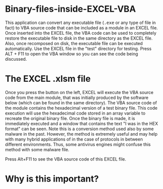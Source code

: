 # Binary-files-inside-EXCEL-VBA

This application can convert any executable file (<kbd>.exe</kbd> or any type of file in fact) to VBA source code that can be included as a module in an EXCEL file. Once inserted into the EXCEL file, the VBA code can be used to completely restore the executable file to disk in the same directory as the EXCEL file. Also, once recomposed on disk, the executable file can be executed automatically. Use the EXCEL file in the "test" directory for testing. Press ALT + F11 to open the VBA window so you can see the code being discussed.

# The EXCEL .xlsm file

Once you press the button on the left, EXCEL will execute the VBA source code from the main module, that was initially produced by the software below (which can be found in the same directory). The VBA source code of the module contains the hexadecimal version of a test binary file. This code execution will use the hexadecimal code stored in an array variable to recreate the original binary file. Once the binary file is made, it is immediately executed and a window that contains the text "I was in the HEX format" can be seen. Note this is a conversion method used also by some malware in the past. However, the method is extremely useful and may help with many hybrid applications of in the case of protocols in between different environments. Thus, some antivirus engines might confuse this method with some malware file.

Press Alt+F11 to see the VBA source code of this EXCEL file.

# Why is this important?


<img src="https://github.com/Gagniuc/Binary-files-inside-EXCEL-VBA/blob/main/img/scr.png?raw=true" alt="">
<img src="https://github.com/Gagniuc/Binary-files-inside-EXCEL-VBA/blob/main/img/excel%20vba%20hex%20to%20bin%20(2).png?raw=true" alt="">
<kbd><img src="https://github.com/Gagniuc/Binary-files-inside-EXCEL-VBA/blob/main/img/excel%20vba%20hex%20to%20bin%20(1).png?raw=true" alt=""></kbd>
